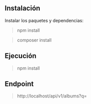 ## Instalación
Instalar los paquetes y dependencias:

> npm install

> composer install

## Ejecución

> npm install


## Endpoint

> http://localhost/api/v1/albums?q=<band-name>
